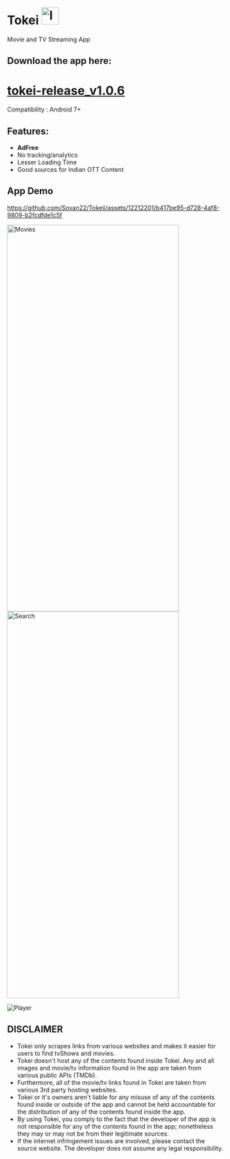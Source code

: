 # Tokei    <img src="https://github.com/Sovan22/Tokeii/blob/master/app/tokei_logo.jpeg" width="40" height="40" alt="Image Description">
Movie and TV Streaming App 


## Download the app here:
# [tokei-release_v1.0.6](https://github.com/Sovan22/Tokeii/releases/download/v1.0.6-tokei/tokei-v1.0.6.apk)
Compatibility : Android 7+

## Features:
+ **AdFree**
+ No tracking/analytics
+ Lesser Loading Time
+ Good sources for Indian OTT Content

## App Demo

https://github.com/Sovan22/Tokeii/assets/12212201/b417be95-d728-4af8-9809-b2fcdfde1c5f



<img src="https://github.com/Sovan22/Tokeii/blob/master/app/movies.jpg" width="400" height="900" alt="Movies">  <img src="https://github.com/Sovan22/Tokeii/blob/master/app/search.jpg" width="400" height="900" alt="Search">

<img src="https://github.com/Sovan22/Tokeii/blob/master/app/player.jpg"  alt="Player">

## DISCLAIMER

+ Tokei only scrapes links from various websites and makes it easier for users to find tvShows and movies. 
+ Tokei doesn't host any of the contents found inside Tokei. Any and all images and movie/tv information found in the app are taken from various public APIs (TMDb). 
+ Furthermore, all of the movie/tv links found in Tokei are taken from various 3rd party hosting websites.
+ Tokei or it's owners aren't liable for any misuse of any of the contents found inside or outside of the app and cannot be held accountable for the distribution of any of the contents found inside the app. 
+ By using Tokei, you comply to the fact that the developer of the app is not responsible for any of the contents found in the app; nonetheless they may or may not be from their legitimate sources. 
+ If the internet infringement issues are involved, please contact the source website. The developer does not assume any legal responsibility.
